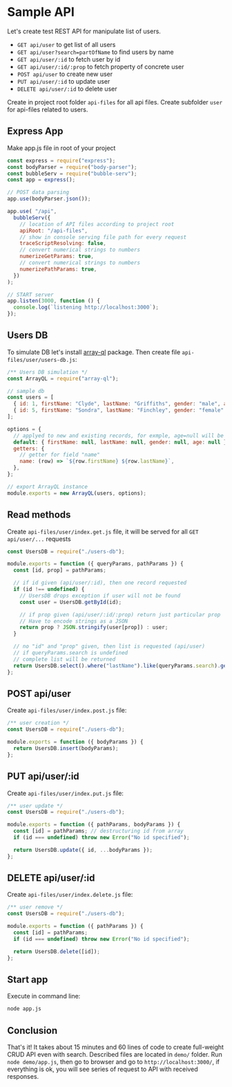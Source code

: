 # Sample API

Let's create test REST API for manipulate list of users.

- `GET api/user` to get list of all users
- `GET api/user?search=partOfName` to find users by name
- `GET api/user/:id` to fetch user by id
- `GET api/user/:id/:prop` to fetch property of concrete user
- `POST api/user` to create new user
- `PUT api/user/:id` to update user
- `DELETE api/user/:id` to delete user

Create in project root folder `api-files` for all api files. Create subfolder `user` for api-files related to users.

## Express App

Make app.js file in root of your project

```javascript
const express = require("express");
const bodyParser = require("body-parser");
const bubbleServ = require("bubble-serv");
const app = express();

// POST data parsing
app.use(bodyParser.json());

app.use( "/api",
  bubbleServ({
    // location of API files according to project root
    apiRoot: "/api-files",
    // show in console serving file path for every request
    traceScriptResolving: false,
    // convert numerical strings to numbers
    numerizeGetParams: true,
    // convert numerical strings to numbers
    numerizePathParams: true,
  })
);

// START server
app.listen(3000, function () {
  console.log(`listening http://localhost:3000`);
});
```

## Users DB

To simulate DB let's install [array-ql](https://www.npmjs.com/package/array-ql) package. Then create file `api-files/user/users-db.js`:

```javascript
/** Users DB simulation */
const ArrayQL = require("array-ql");

// sample db
const users = [
  { id: 1, firstName: "Clyde", lastName: "Griffiths", gender: "male", age: 24 },
  { id: 5, firstName: "Sondra", lastName: "Finchley", gender: "female" },
];

options = {
  // applyed to new and existing records, for exmple, age=null will be added to "Sondra"
  default: { firstName: null, lastName: null, gender: null, age: null },
  getters: {
    // getter for field "name"
    name: (row) => `${row.firstName} ${row.lastName}`,
  },
};

// export ArrayQL instance
module.exports = new ArrayQL(users, options);
```

## Read methods

Create `api-files/user/index.get.js` file, it will be served for all `GET api/user/...` requests

```javascript
const UsersDB = require("./users-db");

module.exports = function ({ queryParams, pathParams }) {
  const [id, prop] = pathParams;

  // if id given (api/user/:id), then one record requested
  if (id !== undefined) {
    // UsersDB drops exception if user will not be found
    const user = UsersDB.getById(id);

    // if prop given (api/user/:id/:prop) return just particular prop
    // Have to encode strings as a JSON
    return prop ? JSON.stringify(user[prop]) : user;
  }

  // no "id" and "prop" given, then list is requested (api/user)
  // if queryParams.search is undefined
  // complete list will be returned
  return UsersDB.select().where("lastName").like(queryParams.search).getList();
};
```

## POST api/user

Create `api-files/user/index.post.js` file:

```javascript
/** user creation */
const UsersDB = require("./users-db");

module.exports = function ({ bodyParams }) {
  return UsersDB.insert(bodyParams);
};
```

## PUT api/user/:id

Create `api-files/user/index.put.js` file:

```javascript
/** user update */
const UsersDB = require("./users-db");

module.exports = function ({ pathParams, bodyParams }) {
  const [id] = pathParams; // destructuring id from array
  if (id === undefined) throw new Error("No id specified");

  return UsersDB.update({ id, ...bodyParams });
};
```

## DELETE api/user/:id

Create `api-files/user/index.delete.js` file:

```javascript
/** user remove */
const UsersDB = require("./users-db");

module.exports = function ({ pathParams }) {
  const [id] = pathParams;
  if (id === undefined) throw new Error("No id specified");

  return UsersDB.delete([id]);
};
```

## Start app

Execute in command line:

```bash
node app.js
```

## Conclusion

That's it! It takes about 15 minutes and 60 lines of code to create full-weight CRUD API even with search. Described files are located in `demo/` folder. Run `node demo/app.js`, then go to browser and go to `http://localhost:3000/`, if everything is ok, you will see series of request to API with received responses.
